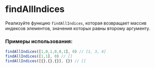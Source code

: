 # findAllIndices

Реализуйте функцию `findAllIndices`, которая возвращает массив индексов элементов, значения которых равны второму аргументу.

### Примеры использования:

```javascript
findAllIndices([1,0,1,0,0,1], 0) // [1, 3, 4]
findAllIndices([1,1], 0) // []
findAllIndices([{},{},{}], {}) // []